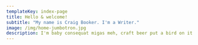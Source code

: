 ```yaml
---
templateKey: index-page
title: Hello & welcome!
subtitle: "My name is Craig Booker. I'm a Writer."
image: /img/home-jumbotron.jpg
description: I'm baby consequat migas meh, craft beer put a bird on it trust
---
```

